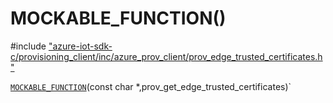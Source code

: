 # MOCKABLE_FUNCTION()

\#include ["azure-iot-sdk-c/provisioning_client/inc/azure_prov_client/prov_edge_trusted_certificates.h"](../iot-c-ref-prov-edge-trusted-certificates-h.md)  

 [`MOCKABLE_FUNCTION`](#prov__edge__trusted__certificates_8h_1ac8aa8c6469d6f0f974e8fe1964075a69)(const char *,prov_get_edge_trusted_certificates)`

